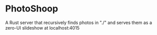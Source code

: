# PhotoShoop
A Rust server that recursively finds photos in "./" and serves them as a zero-UI slideshow at localhost:4015
